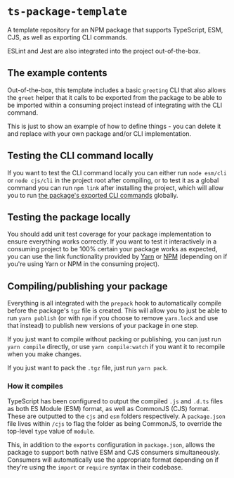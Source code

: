 `ts-package-template`
=====================

A template repository for an NPM package that supports TypeScript, ESM, CJS, as well as exporting CLI commands.

ESLint and Jest are also integrated into the project out-of-the-box.


## The example contents
Out-of-the-box, this template includes a basic `greeting` CLI that also allows the `greet` helper that
it calls to be exported from the package to be able to be imported within a consuming project
instead of integrating with the CLI command.

This is just to show an example of how to define things - you can delete it and replace with your
own package and/or CLI implementation.


## Testing the CLI command locally
If you want to test the CLI command locally you can either run `node esm/cli` or `node cjs/cli` in
the project root after compiling, or to test it as a global command you can run `npm link` after
installing the project, which will allow you to run [the package's exported CLI commands](./package.json#L22-L24) globally.


## Testing the package locally
You should add unit test coverage for your package implementation to ensure everything works correctly.
If you want to test it interactively in a consuming project to be 100% certain your package works as
expected, you can use the link functionality provided by [Yarn](https://classic.yarnpkg.com/en/docs/cli/link)
or [NPM](https://docs.npmjs.com/cli/v8/commands/npm-link) (depending on if you're using Yarn or NPM in the
consuming project).


## Compiling/publishing your package
Everything is all integrated with the `prepack` hook to automatically compile before the package's
`tgz` file is created. This will allow you to just be able to run `yarn publish` (or with `npm` if you
choose to remove `yarn.lock` and use that instead) to publish new versions of your package in one step.

If you just want to compile without packing or publishing, you can just run `yarn compile` directly,
or use `yarn compile:watch` if you want it to recompile when you make changes.

If you just want to pack the `.tgz` file, just run `yarn pack`.

### How it compiles
TypeScript has been configured to output the compiled `.js` and `.d.ts` files as both ES Module (ESM) format,
as well as CommonJS (CJS) format. These are outputted to the `cjs` and `esm` folders respectively.
A `package.json` file lives within `/cjs` to flag the folder as being CommonJS, to override the
top-level `type` value of `module`.

This, in addition to the `exports` configuration in `package.json`, allows the package to support
both native ESM and CJS consumers simultaneously. Consumers will automatically use the appropriate
format depending on if they're using the `import` or `require` syntax in their codebase.
